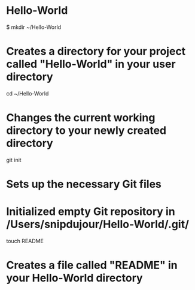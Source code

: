Hello-World
===========
$ mkdir ~/Hello-World
# Creates a directory for your project called "Hello-World" in your user directory

cd ~/Hello-World
# Changes the current working directory to your newly created directory

git init
# Sets up the necessary Git files
# Initialized empty Git repository in /Users/snipdujour/Hello-World/.git/

touch README
# Creates a file called "README" in your Hello-World directory
